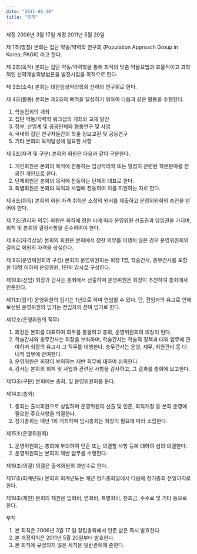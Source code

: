 ```yaml
---
date: "2011-05-20"
title: "회칙"
---
```



제정 2006년 3월 17일
개정 2011년 5월 20일

제 1조(명칭) 
본회는 집단 약동/약력학 연구회 (Population Approach Group in Korea; PAGK) 라고 한다. 

제 2조(목적) 
본회는 집단 약동/약력학을 통해 최적의 맞춤 약물요법과 효율적이고 과학적인 신약개발의방법론을 발전시킴을 목적으로 한다. 

제 3조(소속)
본회는 대한임상약리학회 산하의 연구회로 한다. 

제 4조(활동)
본회는 제2조의 목적을 달성하기 위하여 다음과 같은 활동을 수행한다. 
1) 학술집회의 개최 
2) 집단 약동/약력학 워크샵의 개최와 교재 발간 
3) 정부, 산업계 및 공공단체와 협동연구 및 사업 
4) 국내외 집단 연구자들간의 학술 정보교환 및 공동연구 
5) 기타 본회의 목적달성에 필요한 사항 

제 5조(자격 및 구분)
본회의 회원은 다음과 같이 구분한다. 
1) 개인회원은 본회의 목적에 찬동하는 임상약리학 또는 밀접히 관련된 학문분야를 전공한 개인으로 한다. 
2) 단체회원은 본회의 목적에 찬동하는 단체의 대표로 한다. 
3) 특별회원은 본회의 목적과 사업에 찬동하여 이를 지원하는 자로 한다. 

제 6조(취득)
본회의 회원 자격 취득은 소정의 원서를 제출하고 운영위원회의 승인을 얻어야 한다. 

제 7조(권리와 의무)
회원은 회칙에 정한 바에 따라 운영위원 선출권과 담임권을 가지며, 회칙 및 본회의 결정사항을 준수하여야 한다. 

제 8조(자격상실)
본회의 회원은 본회에서 정한 의무를 이행치 않은 경우 운영위원회의 결의로 회원의 자격을 상실한다. 

제 9조(운영위원회의 구성)
본회의 운영위원회는 회장 1명, 학술간사, 총무간사를 포함한 10명 이하의 운영위원, 1인의 감사로 구성한다. 

제10조(선임)
회장과 감사는 총회에서 선출하며 운영위원은 회장이 추천하여 총회에서 인준한다. 

제11조(임기)
운영위원의 임기는 1년으로 하며 연임할 수 있다. 단, 전임자의 유고로 인해 보선된 운영위원의 임기는 전임자의 잔여 임기로 한다. 

제12조(운영위원의 직무)
1) 회장은 본회를 대표하여 회무를 총괄하고 총회, 운영위원회의 의장이 된다. 
2) 학술간사와 총무간사는 회장을 보좌하며, 학술간사는 학술적 정책과 대외 업무에 관여하며 회장의 유고시 그 직무를 대행한다. 총무간사는 운영, 재무, 회원관리 등 대내적 업무에 관여한다. 
3) 운영위원은 회장이 부의하는 제반 회무에 대하여 심의한다. 
4) 감사는 본회의 회계 및 사업과 관련된 사항을 감사하고, 그 결과를 총회에 보고한다. 

제13조(구분)
본회에는 총회, 및 운영위원회를 둔다. 

제14조(총회)
1) 총회는 출석회원으로 성립하며 운영위원의 선출 및 인준, 회칙개정 등 본회 운영에 필요한 주요사항을 의결한다. 
2) 정기총회는 매년 1회 개최하며 임시총회는 회장이 필요에 따라 소집한다. 

제15조(운영위원회)
1) 운영위원회는 총회에 부의하여 인준 또는 의결할 사항 등에 대하여 심의·의결한다. 
2) 운영위원회는 본회의 제반 업무를 수행한다. 

제16조(의결)
의결은 출석회원의 과반수로 한다. 

제17조(회계년도) 
본회의 회계년도는 매년 정기총회일에서 다음해 정기총회 전일까지로 한다. 

제18조(재원)
본회의 재원은 입회비, 연회비, 특별회비, 찬조금, 수수료 및 기타 등으로 한다. 


부칙
1) 본 회칙은 2006년 3월 17 일 창립총회에서 인준 받은 즉시 발효한다.
2) 본 개정회칙은 2011년 5월 20일부터 발효한다. 
3) 본 회칙에 규정되지 않은 세칙은 일반관례에 준한다.
